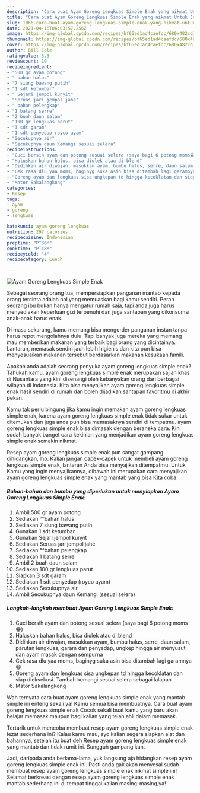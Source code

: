 ```yaml
---
description: "Cara buat Ayam Goreng Lengkuas Simple Enak yang nikmat Untuk Jualan"
title: "Cara buat Ayam Goreng Lengkuas Simple Enak yang nikmat Untuk Jualan"
slug: 1066-cara-buat-ayam-goreng-lengkuas-simple-enak-yang-nikmat-untuk-jualan
date: 2021-04-16T06:03:57.256Z
image: https://img-global.cpcdn.com/recipes/bf65ed1ad4caefdc/680x482cq70/ayam-goreng-lengkuas-simple-enak-foto-resep-utama.jpg
thumbnail: https://img-global.cpcdn.com/recipes/bf65ed1ad4caefdc/680x482cq70/ayam-goreng-lengkuas-simple-enak-foto-resep-utama.jpg
cover: https://img-global.cpcdn.com/recipes/bf65ed1ad4caefdc/680x482cq70/ayam-goreng-lengkuas-simple-enak-foto-resep-utama.jpg
author: Bill Cole
ratingvalue: 3.3
reviewcount: 10
recipeingredient:
- "500 gr ayam potong"
- " bahan halus"
- "7 siung bawang putih"
- "1 sdt ketumbar"
- " Sejari jempol kunyit"
- "Seruas jari jempol jahe"
- " bahan pelengkap"
- "1 batang serre"
- "2 buah daun salam"
- "100 gr lengkuas parut"
- "3 sdt garam"
- "1 sdt penyedap royco ayam"
- "Secukupnya air"
- "Secukupnya daun Kemangi sesuai selera"
recipeinstructions:
- "Cuci bersih ayam dan potong sesuai selera (saya bagi 6 potong moms😁)"
- "Haluskan bahan halus, bisa diulek atau di blend"
- "Didihkan air diwajan, masukkan ayam, bumbu halus, serre, daun salam, parutan lengkuas, garam dan penyedap, ungkep hingga air menyusut dan ayam masak dengan sempurna"
- "Cek rasa dlu yaa moms, baginyg suka asin bisa ditambah lagi garamnya😄"
- "Goreng ayam dan lengkuas sisa ungkepan td hingga kecoklatan dan siap dieksekusi. Tambah kemangi sesuai selera sebagai lalapan"
- "Mator Sakalangkong"
categories:
- Resep
tags:
- ayam
- goreng
- lengkuas

katakunci: ayam goreng lengkuas 
nutrition: 297 calories
recipecuisine: Indonesian
preptime: "PT36M"
cooktime: "PT48M"
recipeyield: "4"
recipecategory: Lunch

---
```



![Ayam Goreng Lengkuas Simple Enak](https://img-global.cpcdn.com/recipes/bf65ed1ad4caefdc/680x482cq70/ayam-goreng-lengkuas-simple-enak-foto-resep-utama.jpg)

Sebagai seorang orang tua, mempersiapkan panganan mantab kepada orang tercinta adalah hal yang memuaskan bagi kamu sendiri. Peran seorang ibu bukan hanya mengatur rumah saja, tapi anda juga harus menyediakan keperluan gizi terpenuhi dan juga santapan yang dikonsumsi anak-anak harus enak.

Di masa  sekarang, kamu memang bisa mengorder panganan instan tanpa harus repot mengolahnya dulu. Tapi banyak juga mereka yang memang mau memberikan makanan yang terbaik bagi orang yang dicintainya. Lantaran, memasak sendiri jauh lebih higienis dan kita pun bisa menyesuaikan makanan tersebut berdasarkan makanan kesukaan famili. 



Apakah anda adalah seorang penyuka ayam goreng lengkuas simple enak?. Tahukah kamu, ayam goreng lengkuas simple enak merupakan sajian khas di Nusantara yang kini disenangi oleh kebanyakan orang dari berbagai wilayah di Indonesia. Kita bisa menyajikan ayam goreng lengkuas simple enak hasil sendiri di rumah dan boleh dijadikan santapan favoritmu di akhir pekan.

Kamu tak perlu bingung jika kamu ingin memakan ayam goreng lengkuas simple enak, karena ayam goreng lengkuas simple enak tidak sukar untuk ditemukan dan juga anda pun bisa memasaknya sendiri di tempatmu. ayam goreng lengkuas simple enak bisa dimasak dengan beraneka cara. Kini sudah banyak banget cara kekinian yang menjadikan ayam goreng lengkuas simple enak semakin nikmat.

Resep ayam goreng lengkuas simple enak pun sangat gampang dihidangkan, lho. Kalian jangan capek-capek untuk membeli ayam goreng lengkuas simple enak, lantaran Anda bisa menyajikan ditempatmu. Untuk Kamu yang ingin menyajikannya, dibawah ini merupakan cara menyajikan ayam goreng lengkuas simple enak yang mantab yang bisa Kita coba.

<!--inarticleads1-->

##### Bahan-bahan dan bumbu yang diperlukan untuk menyiapkan Ayam Goreng Lengkuas Simple Enak:

1. Ambil 500 gr ayam potong
1. Sediakan  °°bahan halus
1. Sediakan 7 siung bawang putih
1. Gunakan 1 sdt ketumbar
1. Gunakan  Sejari jempol kunyit
1. Sediakan Seruas jari jempol jahe
1. Sediakan  °°bahan pelengkap
1. Sediakan 1 batang serre
1. Ambil 2 buah daun salam
1. Sediakan 100 gr lengkuas parut
1. Siapkan 3 sdt garam
1. Sediakan 1 sdt penyedap (royco ayam)
1. Sediakan Secukupnya air
1. Ambil Secukupnya daun Kemangi (sesuai selera)




<!--inarticleads2-->

##### Langkah-langkah membuat Ayam Goreng Lengkuas Simple Enak:

1. Cuci bersih ayam dan potong sesuai selera (saya bagi 6 potong moms😁)
1. Haluskan bahan halus, bisa diulek atau di blend
1. Didihkan air diwajan, masukkan ayam, bumbu halus, serre, daun salam, parutan lengkuas, garam dan penyedap, ungkep hingga air menyusut dan ayam masak dengan sempurna
1. Cek rasa dlu yaa moms, baginyg suka asin bisa ditambah lagi garamnya😄
1. Goreng ayam dan lengkuas sisa ungkepan td hingga kecoklatan dan siap dieksekusi. Tambah kemangi sesuai selera sebagai lalapan
1. Mator Sakalangkong




Wah ternyata cara buat ayam goreng lengkuas simple enak yang mantab simple ini enteng sekali ya! Kamu semua bisa membuatnya. Cara buat ayam goreng lengkuas simple enak Cocok sekali buat kamu yang baru akan belajar memasak maupun bagi kalian yang telah ahli dalam memasak.

Tertarik untuk mencoba membuat resep ayam goreng lengkuas simple enak lezat sederhana ini? Kalau kamu mau, ayo kalian segera siapkan alat dan bahannya, setelah itu buat deh Resep ayam goreng lengkuas simple enak yang mantab dan tidak rumit ini. Sungguh gampang kan. 

Jadi, daripada anda berlama-lama, yuk langsung aja hidangkan resep ayam goreng lengkuas simple enak ini. Pasti anda gak akan menyesal sudah membuat resep ayam goreng lengkuas simple enak nikmat simple ini! Selamat berkreasi dengan resep ayam goreng lengkuas simple enak mantab sederhana ini di tempat tinggal kalian masing-masing,ya!.

